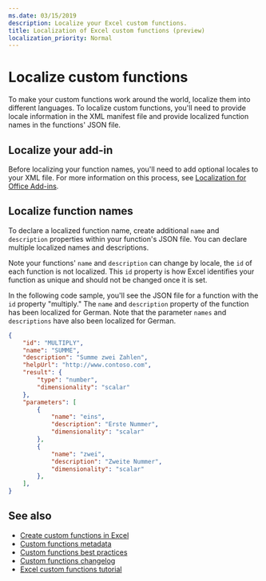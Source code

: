 ```yaml
---
ms.date: 03/15/2019
description: Localize your Excel custom functions. 
title: Localization of Excel custom functions (preview)
localization_priority: Normal
---
```

# Localize custom functions

To make your custom functions work around the world, localize them into different languages. To localize custom functions, you'll need to provide locale information in the XML manifest file and provide localized function names in the functions' JSON file.

## Localize your add-in

Before localizing your function names, you'll need to add optional locales to your XML file. For more information on this process, see [Localization for Office Add-ins](../develop/localization.md#control-localization-from-the-manifest).

## Localize function names

To declare a localized function name, create additional `name` and `description` properties within your function's JSON file. You can declare multiple localized names and descriptions.

Note your functions' `name` and `description` can change by locale, the `id` of each function is not localized. This `id` property is how Excel identifies your function as unique and should not be changed once it is set.

In the following code sample, you'll see the JSON file for a function with the `id` property "multiply." The `name` and `description` property of the function has been localized for German. Note that the parameter `names` and `descriptions` have also been localized for German.

```JSON
{
    "id": "MULTIPLY",
    "name": "SUMME",
    "description": "Summe zwei Zahlen",
    "helpUrl": "http://www.contoso.com",
    "result": {
        "type": "number",
        "dimensionality": "scalar"
    },
    "parameters": [
        {
            "name": "eins",
            "description": "Erste Nummer",
            "dimensionality": "scalar"
        },
        {
            "name": "zwei",
            "description": "Zweite Nummer",
            "dimensionality": "scalar"
        },
    ],
}
```

## See also

* [Create custom functions in Excel](custom-functions-overview.md)
* [Custom functions metadata](custom-functions-json.md)
* [Custom functions best practices](custom-functions-best-practices.md)
* [Custom functions changelog](custom-functions-changelog.md)
* [Excel custom functions tutorial](../tutorials/excel-tutorial-create-custom-functions.md)
